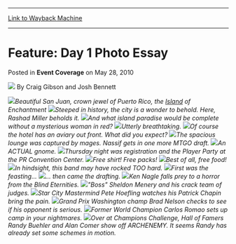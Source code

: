 
---
[Link to Wayback Machine](https://web.archive.org/web/20210503165413/https://magic.wizards.com/en/articles/archive/event-coverage/feature-day-1-photo-essay-2010-05-28)

[_metadata_:author]:- "Craig Gibson and Josh Bennett"
[_metadata_:description]:- "Beautiful San Juan, crown jewel of Puerto Rico, the Island of Enchantment Steeped in history, the city is a wonder to behold. Here, Rashad Miller beholds it. And what island paradise would be complete without a mysterious woman in red? Utterly breathtaking. Of course the hotel has an aviary out front. What did you expect? The spacious lounge was captured by mages. Nassif gets"
[_metadata_:generator]:- "Drupal 7 (http://drupal.org)"
[_metadata_:node]:- "510841"
[_metadata_:publish_date]:- "2010-05-28"
[_metadata_:source]:- "div-main-content"
[_metadata_:title]:- "Feature: Day 1 Photo Essay"
[_metadata_:wayback_capture_timestamp]:- "2021-05-03 16:54:13"
[_metadata_:wayback_raw_url]:- "https://web.archive.org/web/20210503165413id_/https://magic.wizards.com/en/articles/archive/event-coverage/feature-day-1-photo-essay-2010-05-28"
[_metadata_:wayback_url]:- "https://magic.wizards.com/en/articles/archive/event-coverage/feature-day-1-photo-essay-2010-05-28"
---


Feature: Day 1 Photo Essay
==========================



 Posted in **Event Coverage**
 on May 28, 2010 






![](https://media.magic.wizards.com/styles/auth_small/public/images/person/080314_1954.jpg)
By Craig Gibson and Josh Bennett












![](https://media.magic.wizards.com/image_legacy_migration/mtg/images/daily/events/ptsj10/d1_01.jpg)*Beautiful San Juan, crown jewel of Puerto Rico, the [Island](http://gatherer.wizards.com/Pages/Card/Details.aspx?name=Island) of Enchantment*
![](https://media.magic.wizards.com/image_legacy_migration/mtg/images/daily/events/ptsj10/d1_02.jpg)*Steeped in history, the city is a wonder to behold. Here, Rashad Miller beholds it.*
![](https://media.magic.wizards.com/image_legacy_migration/mtg/images/daily/events/ptsj10/d1_03.jpg)*And what island paradise would be complete without a mysterious woman in red?*
![](https://media.magic.wizards.com/image_legacy_migration/mtg/images/daily/events/ptsj10/d1_04.jpg)*Utterly breathtaking.*
![](https://media.magic.wizards.com/image_legacy_migration/mtg/images/daily/events/ptsj10/d1_05.jpg)*Of course the hotel has an aviary out front. What did you expect?*
![](https://media.magic.wizards.com/image_legacy_migration/mtg/images/daily/events/ptsj10/d1_06.jpg)*The spacious lounge was captured by mages. Nassif gets in one more MTGO draft.*
![](https://media.magic.wizards.com/image_legacy_migration/mtg/images/daily/events/ptsj10/d1_07.jpg)*An ACTUAL gnome.*
![](https://media.magic.wizards.com/image_legacy_migration/mtg/images/daily/events/ptsj10/d1_08.jpg)*Thursday night was registration and the Player Party at the PR Convention Center.*
![](https://media.magic.wizards.com/image_legacy_migration/mtg/images/daily/events/ptsj10/d1_09.jpg)*Free shirt! Free packs!*
![](https://media.magic.wizards.com/image_legacy_migration/mtg/images/daily/events/ptsj10/d1_10.jpg)*Best of all, free food!* 
![](https://media.magic.wizards.com/image_legacy_migration/mtg/images/daily/events/ptsj10/d1_11.jpg)*In hindsight, this band may have rocked TOO hard.* 
![](https://media.magic.wizards.com/image_legacy_migration/mtg/images/daily/events/ptsj10/d1_12.jpg)*First was the feasting...* 
![](https://media.magic.wizards.com/image_legacy_migration/mtg/images/daily/events/ptsj10/d1_13.jpg)*... then came the drafting.*
![](https://media.magic.wizards.com/image_legacy_migration/mtg/images/daily/events/ptsj10/d1_14.jpg)*Ken Nagle falls prey to a horror from the Blind Eternities.*
![](https://media.magic.wizards.com/image_legacy_migration/mtg/images/daily/events/ptsj10/d1_15.jpg)*"Boss" Sheldon Menery and his crack team of judges.*
![](https://media.magic.wizards.com/image_legacy_migration/mtg/images/daily/events/ptsj10/d1_17.jpg)*Star City Mastermind Pete Hoefling watches his Patrick Chapin bring the pain.*
![](https://media.magic.wizards.com/image_legacy_migration/mtg/images/daily/events/ptsj10/d1_18.jpg)*Grand Prix Washington champ Brad Nelson checks to see if his opponent is serious.*
![](https://media.magic.wizards.com/image_legacy_migration/mtg/images/daily/events/ptsj10/d1_19.jpg)*Former World Champion Carlos Romao sets up camp in your nightmares.*
![](https://media.magic.wizards.com/image_legacy_migration/mtg/images/daily/events/ptsj10/d1_20.jpg)*Over at Champions Challenge, Hall of Famers Randy Buehler and Alan Comer show off ARCHENEMY. It seems Randy has already set some schemes in motion.*






